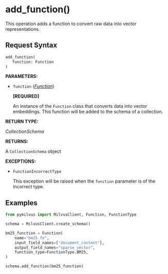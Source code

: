 # add_function()

This operation adds a function to convert raw data into vector representations.

## Request Syntax

```python
add_function(
   function: Function
)
```

**PARAMETERS:**

- `function` (*[Function](Function.md)*)

    **[REQUIRED]**

    An instance of the `Function` class that converts data into vector embeddings. This function will be added to the schema of a collection.

**RETURN TYPE:**

*CollectionSchema*

**RETURNS:**

A `CollectionSchema` object

**EXCEPTIONS:**

- `FunctionIncorrectType`

    This exception will be raised when the `function` parameter is of the incorrect type.

## Examples

```python
from pymilvus import MilvusClient, Function, FunctionType

schema = MilvusClient.create_schema()

bm25_function = Function(
    name="bm25_fn",
    input_field_names=["document_content"],
    output_field_names="sparse_vector",
    function_type=FunctionType.BM25,
)

schema.add_function(bm25_function)
```

